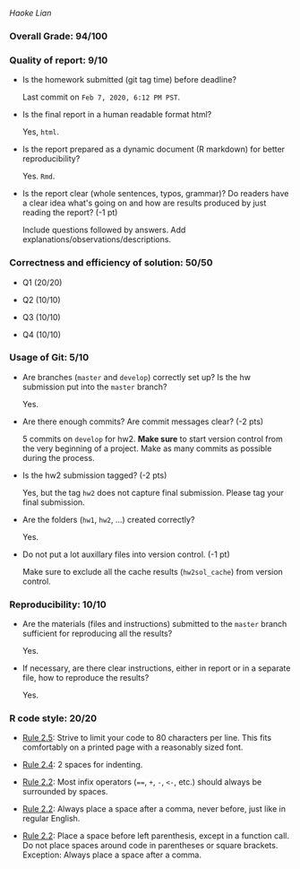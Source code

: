 *Haoke Lian* 

### Overall Grade: 94/100

### Quality of report: 9/10

-   Is the homework submitted (git tag time) before deadline?

    Last commit on `Feb 7, 2020, 6:12 PM PST`.

-   Is the final report in a human readable format html?

    Yes, `html`.

-   Is the report prepared as a dynamic document (R markdown) for better reproducibility?

    Yes. `Rmd`.

-   Is the report clear (whole sentences, typos, grammar)? Do readers have a clear idea what's going on and how are results produced by just reading the report? (-1 pt)

    Include questions followed by answers. Add explanations/observations/descriptions. 

### Correctness and efficiency of solution: 50/50

-   Q1 (20/20)  
    
-   Q2 (10/10)
   

-   Q3 (10/10)

-   Q4 (10/10) 

### Usage of Git: 5/10

-   Are branches (`master` and `develop`) correctly set up? Is the hw submission put into the `master` branch?

    Yes.

-   Are there enough commits? Are commit messages clear? (-2 pts)

    5 commits on `develop` for hw2. **Make sure** to start version control from the very beginning of a project. Make as many commits as possible during the process.
    
    
- 	Is the hw2 submission tagged? (-2 pts)

	  Yes, but the tag `hw2` does not capture final submission. Please tag your final submission. 

-   Are the folders (`hw1`, `hw2`, ...) created correctly?

    Yes.

-   Do not put a lot auxillary files into version control. (-1 pt)

    Make sure to exclude all the cache results (`hw2sol_cache`) from version control. 

### Reproducibility: 10/10

-   Are the materials (files and instructions) submitted to the `master` branch sufficient for reproducing all the results? 

    Yes. 

-   If necessary, are there clear instructions, either in report or in a separate file, how to reproduce the results?

    Yes.



### R code style: 20/20

-   [Rule 2.5](https://style.tidyverse.org/syntax.html#long-lines): Strive to limit your code to 80 characters per line. This fits comfortably on a printed page with a reasonably sized font. 

-   [Rule 2.4](https://style.tidyverse.org/syntax.html#indenting): 2 spaces for indenting.

-   [Rule 2.2](https://style.tidyverse.org/syntax.html#infix-operators): Most infix operators (`==`, `+`, `-`, `<-`, etc.) should always be surrounded by spaces. 

-   [Rule 2.2](https://style.tidyverse.org/syntax.html#commas): Always place a space after a comma, never before, just like in regular English. 

-   [Rule 2.2](https://style.tidyverse.org/syntax.html#parentheses): Place a space before left parenthesis, except in a function call. Do not place spaces around code in parentheses or square brackets. Exception: Always place a space after a comma.